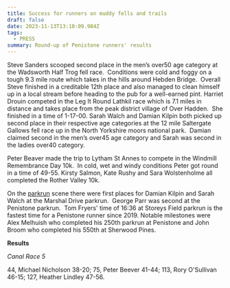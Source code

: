 ```yaml
---
title: Success for runners on muddy fells and trails
draft: false
date: 2023-11-13T13:10:09.984Z
tags:
  - PRESS
summary: Round-up of Penistone runners' results
---
```

Steve Sanders scooped second place in the men’s over50 age category at the Wadsworth Half Trog fell race.  Conditions were cold and foggy on a tough 9.3 mile route which takes in the hills around Hebden Bridge.  Overall Steve finished in a creditable 12th place and also managed to clean himself up in a local stream before heading to the pub for a well-earned pint.  Harriet Drouin competed in the Leg It Round Lathkil race which is 7.1 miles in distance and takes place from the peak district village of Over Hadden.  She finished in a time of 1-17-00.  Sarah Walch and Damian Kilpin both picked up second place in their respective age categories at the 12 mile Saltergate Gallows fell race up in the North Yorkshire moors national park.  Damian claimed second in the men’s over45 age category and Sarah was second in the ladies over40 category.

Peter Beaver made the trip to Lytham St Annes to compete in the Windmill Remembrance Day 10k.  In cold, wet and windy conditions Peter got round in a time of 49-55.  Kirsty Salmon, Kate Rushy and Sara Wolstenholme all completed the Rother Valley 10k.

On the [parkrun](https://results.pfrac.co.uk/parkrun-2023/latest) scene there were first places for Damian Kilpin and Sarah Walch at the Marshal Drive parkrun.  George Parr was second at the Penistone parkrun.  Tom Fryers' time of 16:36 at Storeys Field parkrun is the fastest time for a Penistone runner since 2019.  Notable milestones were Alex Melhuish who completed his 250th parkrun at Penistone and John Broom who completed his 550th at Sherwood Pines.

**Results**

*Canal Race 5*

44, Michael Nicholson 38-20; 75, Peter Beever 41-44; 113, Rory O'Sullivan 46-15; 127, Heather Lindley 47-56.